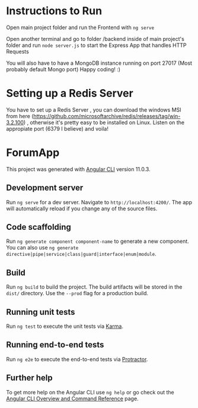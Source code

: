 # Instructions to Run

Open main project folder and run the Frontend with `ng serve`

Open another terminal and go to folder /backend inside of main project's folder and run `node server.js` to start the Express App
that handles HTTP Requests

You will also have to have a MongoDB instance running on port 27017 (Most probably default Mongo port)
Happy coding! :) 

# Setting up a Redis Server

You have to set up a Redis Server , you can download the windows MSI from here (https://github.com/microsoftarchive/redis/releases/tag/win-3.2.100) , otherwise
it's pretty easy to be installed on Linux. Listen on the appropiate port (6379 I believe) and voila!

# ForumApp

This project was generated with [Angular CLI](https://github.com/angular/angular-cli) version 11.0.3.

## Development server

Run `ng serve` for a dev server. Navigate to `http://localhost:4200/`. The app will automatically reload if you change any of the source files.

## Code scaffolding

Run `ng generate component component-name` to generate a new component. You can also use `ng generate directive|pipe|service|class|guard|interface|enum|module`.

## Build

Run `ng build` to build the project. The build artifacts will be stored in the `dist/` directory. Use the `--prod` flag for a production build.

## Running unit tests

Run `ng test` to execute the unit tests via [Karma](https://karma-runner.github.io).

## Running end-to-end tests

Run `ng e2e` to execute the end-to-end tests via [Protractor](http://www.protractortest.org/).

## Further help

To get more help on the Angular CLI use `ng help` or go check out the [Angular CLI Overview and Command Reference](https://angular.io/cli) page.
